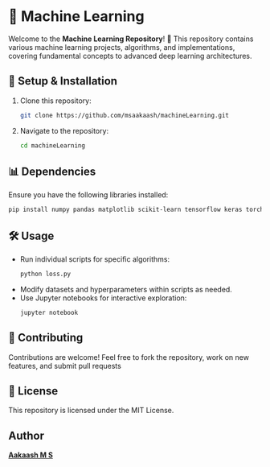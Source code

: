 # 🤖 Machine Learning 

Welcome to the **Machine Learning Repository**! 🚀 This repository contains various machine learning projects, algorithms, and implementations, covering fundamental concepts to advanced deep learning architectures.


## 📌 Setup & Installation
1. Clone this repository:
   ```bash
   git clone https://github.com/msaakaash/machineLearning.git
   ```
2. Navigate to the repository:
   ```bash
   cd machineLearning
   ```

## 📊 Dependencies
Ensure you have the following libraries installed:
```bash
pip install numpy pandas matplotlib scikit-learn tensorflow keras torch
```

## 🛠 Usage
- Run individual scripts for specific algorithms:
  ```bash
  python loss.py
  ```
- Modify datasets and hyperparameters within scripts as needed.
- Use Jupyter notebooks for interactive exploration:
  ```bash
  jupyter notebook
  ```


## 🤝 Contributing  
Contributions are welcome! Feel free to fork the repository, work on new features, and submit pull requests

## 📜 License
This repository is licensed under the MIT License.


## Author
[**Aakaash M S**](https://github.com/msaakaash)

